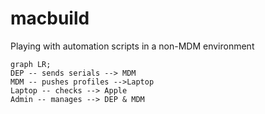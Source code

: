 # macbuild
Playing with automation scripts in a non-MDM environment


```mermaid
graph LR;
DEP -- sends serials --> MDM
MDM -- pushes profiles -->Laptop
Laptop -- checks --> Apple
Admin -- manages --> DEP & MDM

```
